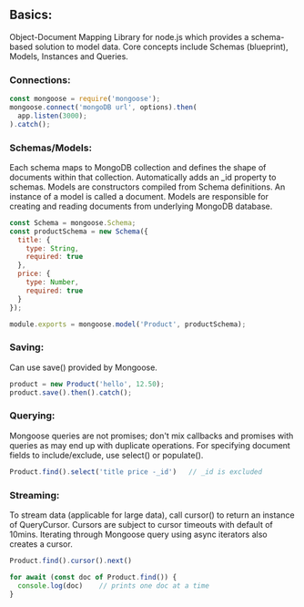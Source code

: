 ## Basics:
Object-Document Mapping Library for node.js which provides a schema-based solution to model data. Core concepts include Schemas (blueprint), Models, Instances and Queries.

### Connections:
```javascript
const mongoose = require('mongoose');
mongoose.connect('mongoDB url', options).then(
  app.listen(3000);
).catch();
```

### Schemas/Models:
Each schema maps to MongoDB collection and defines the shape of documents within that collection. Automatically adds an \_id property to schemas. Models are constructors compiled from Schema definitions. An instance of a model is called a document. Models are responsible for creating and reading documents from underlying MongoDB database. 

```javascript
const Schema = mongoose.Schema;
const productSchema = new Schema({
  title: {
    type: String,
    required: true
  },
  price: {
    type: Number,
    required: true
  }
});

module.exports = mongoose.model('Product', productSchema);
```

### Saving: 
Can use save() provided by Mongoose.
```javascript
product = new Product('hello', 12.50);
product.save().then().catch();  
```

### Querying:
Mongoose queries are not promises; don't mix callbacks and promises with queries as may end up with duplicate operations. For specifying document fields to include/exclude, use select() or populate().

```javascript
Product.find().select('title price -_id')   // _id is excluded
```

### Streaming:
To stream data (applicable for large data), call cursor() to return an instance of QueryCursor. Cursors are subject to cursor timeouts with default of 10mins. Iterating through Mongoose query using async iterators also creates a cursor.

```javascript
Product.find().cursor().next()

for await (const doc of Product.find()) {
  console.log(doc)    // prints one doc at a time
}
```
